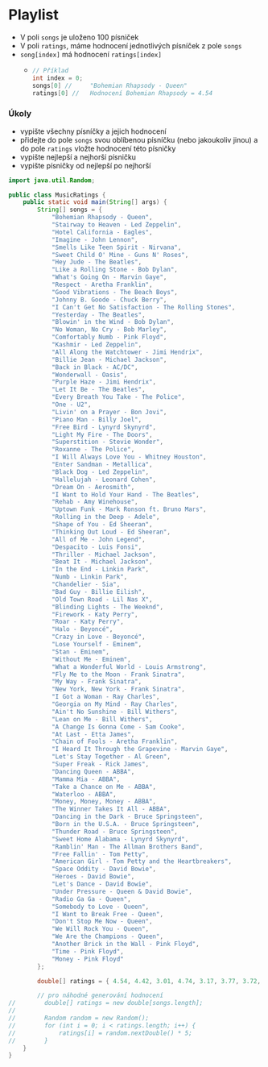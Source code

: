 # Playlist

- V poli `songs` je uloženo 100 písniček
- V poli `ratings`, máme hodnocení jednotlivých písníček z pole `songs`
- `song[index]` má hodnocení `ratings[index]`
  - ```java
    // Příklad  
    int index = 0;
    songs[0] //     "Bohemian Rhapsody - Queen"
    ratings[0] //   Hodnocení Bohemian Rhapsody = 4.54
    ```

### Úkoly

- vypište všechny písníčky a jejich hodnocení
- přidejte do pole `songs` svou oblíbenou písníčku (nebo jakoukoliv jinou) a do pole `ratings` vložte hodnocení této písničky
- vypište nejlepší a nejhorší písničku
- vypište písničky od nejlepší po nejhorší

```java
import java.util.Random;

public class MusicRatings {
    public static void main(String[] args) {
        String[] songs = {
            "Bohemian Rhapsody - Queen",
            "Stairway to Heaven - Led Zeppelin",
            "Hotel California - Eagles",
            "Imagine - John Lennon",
            "Smells Like Teen Spirit - Nirvana",
            "Sweet Child O' Mine - Guns N' Roses",
            "Hey Jude - The Beatles",
            "Like a Rolling Stone - Bob Dylan",
            "What's Going On - Marvin Gaye",
            "Respect - Aretha Franklin",
            "Good Vibrations - The Beach Boys",
            "Johnny B. Goode - Chuck Berry",
            "I Can't Get No Satisfaction - The Rolling Stones",
            "Yesterday - The Beatles",
            "Blowin' in the Wind - Bob Dylan",
            "No Woman, No Cry - Bob Marley",
            "Comfortably Numb - Pink Floyd",
            "Kashmir - Led Zeppelin",
            "All Along the Watchtower - Jimi Hendrix",
            "Billie Jean - Michael Jackson",
            "Back in Black - AC/DC",
            "Wonderwall - Oasis",
            "Purple Haze - Jimi Hendrix",
            "Let It Be - The Beatles",
            "Every Breath You Take - The Police",
            "One - U2",
            "Livin' on a Prayer - Bon Jovi",
            "Piano Man - Billy Joel",
            "Free Bird - Lynyrd Skynyrd",
            "Light My Fire - The Doors",
            "Superstition - Stevie Wonder",
            "Roxanne - The Police",
            "I Will Always Love You - Whitney Houston",
            "Enter Sandman - Metallica",
            "Black Dog - Led Zeppelin",
            "Hallelujah - Leonard Cohen",
            "Dream On - Aerosmith",
            "I Want to Hold Your Hand - The Beatles",
            "Rehab - Amy Winehouse",
            "Uptown Funk - Mark Ronson ft. Bruno Mars",
            "Rolling in the Deep - Adele",
            "Shape of You - Ed Sheeran",
            "Thinking Out Loud - Ed Sheeran",
            "All of Me - John Legend",
            "Despacito - Luis Fonsi",
            "Thriller - Michael Jackson",
            "Beat It - Michael Jackson",
            "In the End - Linkin Park",
            "Numb - Linkin Park",
            "Chandelier - Sia",
            "Bad Guy - Billie Eilish",
            "Old Town Road - Lil Nas X",
            "Blinding Lights - The Weeknd",
            "Firework - Katy Perry",
            "Roar - Katy Perry",
            "Halo - Beyoncé",
            "Crazy in Love - Beyoncé",
            "Lose Yourself - Eminem",
            "Stan - Eminem",
            "Without Me - Eminem",
            "What a Wonderful World - Louis Armstrong",
            "Fly Me to the Moon - Frank Sinatra",
            "My Way - Frank Sinatra",
            "New York, New York - Frank Sinatra",
            "I Got a Woman - Ray Charles",
            "Georgia on My Mind - Ray Charles",
            "Ain't No Sunshine - Bill Withers",
            "Lean on Me - Bill Withers",
            "A Change Is Gonna Come - Sam Cooke",
            "At Last - Etta James",
            "Chain of Fools - Aretha Franklin",
            "I Heard It Through the Grapevine - Marvin Gaye",
            "Let's Stay Together - Al Green",
            "Super Freak - Rick James",
            "Dancing Queen - ABBA",
            "Mamma Mia - ABBA",
            "Take a Chance on Me - ABBA",
            "Waterloo - ABBA",
            "Money, Money, Money - ABBA",
            "The Winner Takes It All - ABBA",
            "Dancing in the Dark - Bruce Springsteen",
            "Born in the U.S.A. - Bruce Springsteen",
            "Thunder Road - Bruce Springsteen",
            "Sweet Home Alabama - Lynyrd Skynyrd",
            "Ramblin' Man - The Allman Brothers Band",
            "Free Fallin' - Tom Petty",
            "American Girl - Tom Petty and the Heartbreakers",
            "Space Oddity - David Bowie",
            "Heroes - David Bowie",
            "Let's Dance - David Bowie",
            "Under Pressure - Queen & David Bowie",
            "Radio Ga Ga - Queen",
            "Somebody to Love - Queen",
            "I Want to Break Free - Queen",
            "Don't Stop Me Now - Queen",
            "We Will Rock You - Queen",
            "We Are the Champions - Queen",
            "Another Brick in the Wall - Pink Floyd",
            "Time - Pink Floyd",
            "Money - Pink Floyd"
        };

        double[] ratings = { 4.54, 4.42, 3.01, 4.74, 3.17, 3.77, 3.72, 3.06, 3.16, 2.04, 4.12, 2.60, 3.25, 2.71, 2.11, 3.16, 0.12, 2.90, 1.09, 2.32, 4.64, 4.43, 0.84, 4.00, 0.97, 2.51, 4.37, 3.57, 4.92, 2.63, 2.19, 4.44, 4.72, 1.13, 3.55, 3.91, 0.85, 0.73, 4.28, 0.24, 4.07, 2.46, 2.38, 0.74, 2.36, 1.26, 4.84, 0.74, 2.66, 3.28, 3.73, 0.90, 2.50, 3.99, 4.87, 1.00, 4.86, 2.22, 4.56, 1.34, 1.56, 1.55, 2.90, 3.44, 1.45, 2.14, 2.51, 0.58, 4.46, 2.38, 1.98, 4.29, 1.39, 1.65, 1.64, 1.87, 2.02, 2.54, 2.67, 1.53, 0.49, 2.68, 1.31, 0.28, 2.70, 3.71, 1.60, 2.07, 4.51, 2.38, 3.33, 2.26, 2.98, 1.15, 1.39, 2.26, 0.27, 3.50, 3.92, 2.18, 2.3 };

        // pro náhodné generování hodnocení
//        double[] ratings = new double[songs.length];
//        
//        Random random = new Random();
//        for (int i = 0; i < ratings.length; i++) {
//            ratings[i] = random.nextDouble() * 5;
//        }
    }
}

```